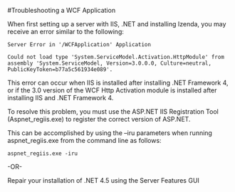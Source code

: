 #Troubleshooting a WCF Application

When first setting up a server with IIS, .NET and installing Izenda, you may receive an error similar to the following:

    Server Error in '/WCFApplication' Application

    Could not load type 'System.ServiceModel.Activation.HttpModule' from assembly 'System.ServiceModel, Version=3.0.0.0, Culture=neutral, PublicKeyToken=b77a5c561934e089'.

This error can occur when IIS is installed after installing .NET Framework 4, or if the 3.0 version of the WCF Http Activation module is installed after installing IIS and .NET Framework 4.

To resolve this problem, you must use the ASP.NET IIS Registration Tool (Aspnet_regiis.exe) to register the correct version of ASP.NET. 

This can be accomplished by using the –iru parameters when running aspnet_regiis.exe from the command line as follows:

    aspnet_regiis.exe -iru

-OR- 

Repair your installation of .NET 4.5 using the Server Features GUI
